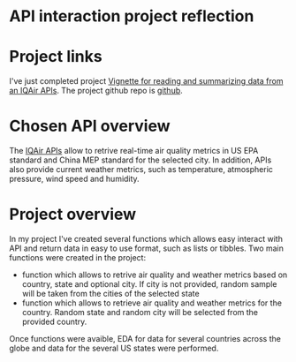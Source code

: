 # API interaction project reflection


# Project links


I've just completed project [Vignette for reading and summarizing data from an IQAir APIs](https://npeshekncsu.github.io/st558-project2/). The project github repo is [github](https://github.com/npeshekncsu/st558-project2).


# Chosen API overview

The [IQAir APIs](https://api-docs.iqair.com/?version=latest&_gl=1*nxjz2i*_ga*MTE2NDM1MzcxNC4xNjk1Nzc5MTIx*_ga_L8T9FHWX08*MTY5NTc3OTExOS4xLjEuMTY5NTc3OTE4Ny41NS4wLjA.#important-notes) allow to retrive real-time air quality metrics in US EPA standard and China MEP standard for the selected city. In addition, APIs also provide current weather metrics, such as temperature, atmospheric pressure, wind speed and humidity.


# Project overview

In my project I've created several functions which allows easy interact with API and return data in easy to use format, such as lists or tibbles. Two main functions were created in the project:

  - function which allows to retrive air quality and weather metrics based on country, state and optional city. If city is not provided, random sample will be taken from the cities of the selected state
  - function which allows to retrieve air quality and weather metrics for the country. Random state and random city will be selected from the provided country.

Once functions were avaible,  EDA for data for several countries across the globe and data for the several US states were performed.




